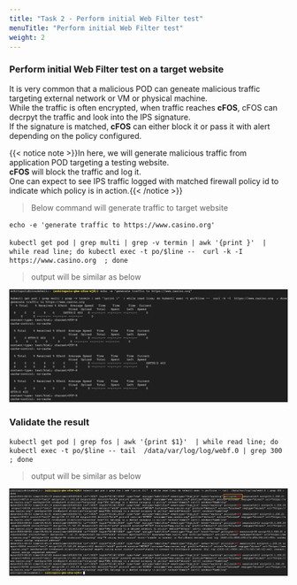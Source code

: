 ```yaml
---
title: "Task 2 - Perform initial Web Filter test"
menuTitle: "Perform initial Web Filter test"
weight: 2
---
```


### Perform initial Web Filter test on a target website

It is very common that a malicious POD can geneate malicious traffic targeting external network or VM or physical machine.  
While the traffic is often encrypted, when traffic reaches **cFOS**, cFOS can decrpyt the traffic and look into the IPS signature.  
If the signature is matched, **cFOS** can either block it or pass it with alert depending on the policy configured.

{{< notice note >}}In here, we will generate malicious traffic from application POD targeting a testing website.<br><strong>cFOS</strong> will block the traffic and log it.<br>One can expect to see IPS traffic logged with matched firewall policy id to indicate which policy is in action.{{< /notice >}}

> Below command will generate traffic to target website 

```
echo -e 'generate traffic to https://www.casino.org' 

kubectl get pod | grep multi | grep -v termin | awk '{print }'  | while read line; do kubectl exec -t po/$line --  curl -k -I  https://www.casino.org  ; done
```

> output will be similar as below

![envOutput](webfilter-test-0.png)

### Validate the result

```
kubectl get pod | grep fos | awk '{print $1}'  | while read line; do kubectl exec -t po/$line -- tail  /data/var/log/log/webf.0 | grep 300 ; done
```

> output will be similar as below

![envOutput](webfilter-test-results-0.png)